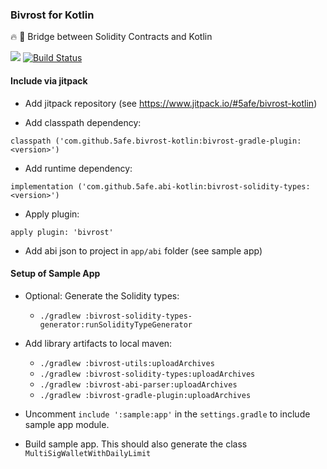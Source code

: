 ### Bivrost for Kotlin

🔥 🌈 Bridge between Solidity Contracts and Kotlin

[![](https://jitpack.io/v/5afe/bivrost-kotlin.svg)](https://jitpack.io/#5afe/bivrost-kotlin)
[![Build Status](https://travis-ci.org/gnosis/bivrost-kotlin.svg?branch=master)](https://travis-ci.org/gnosis/bivrost-kotlin)

#### Include via jitpack

* Add jitpack repository (see https://www.jitpack.io/#5afe/bivrost-kotlin)

* Add classpath dependency:
```
classpath ('com.github.5afe.bivrost-kotlin:bivrost-gradle-plugin:<version>')
```

* Add runtime dependency:
```
implementation ('com.github.5afe.abi-kotlin:bivrost-solidity-types:<version>')
```

* Apply plugin:
```
apply plugin: 'bivrost'
```

* Add abi json to project in `app/abi` folder (see sample app)



#### Setup of Sample App
* Optional: Generate the Solidity types:
  - `./gradlew :bivrost-solidity-types-generator:runSolidityTypeGenerator`
* Add library artifacts to local maven:
  - `./gradlew :bivrost-utils:uploadArchives`
  - `./gradlew :bivrost-solidity-types:uploadArchives`
  - `./gradlew :bivrost-abi-parser:uploadArchives`
  - `./gradlew :bivrost-gradle-plugin:uploadArchives`
  
* Uncomment `include ':sample:app'` in the `settings.gradle` to include sample app module.

* Build sample app. This should also generate the class `MultiSigWalletWithDailyLimit`

